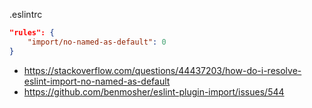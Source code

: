 .eslintrc

```json
"rules": {
    "import/no-named-as-default": 0
}
```

- https://stackoverflow.com/questions/44437203/how-do-i-resolve-eslint-import-no-named-as-default
- https://github.com/benmosher/eslint-plugin-import/issues/544
